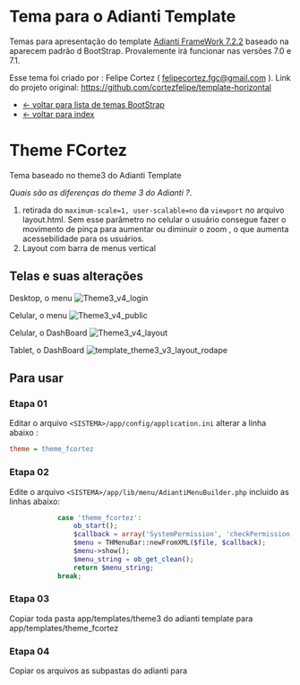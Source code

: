 # Tema para o Adianti Template

Temas para apresentação do template [Adianti FrameWork 7.2.2](https://www.adianti.com.br/) baseado na aparecem padrão d BootStrap. Provalemente irá funcionar nas versões 7.0 e 7.1.

Esse tema foi criado por : Felipe Cortez ( felipecortez.fgc@gmail.com ). Link do projeto original: https://github.com/cortezfelipe/template-horizontal

* [<- voltar para lista de temas BootStrap](../template.md)
* [<- voltar para index](../../README.md)


# Theme FCortez
Tema baseado no theme3 do Adianti Template

*Quais são as diferenças do theme 3 do Adianti ?*.
1. retirada do `maximum-scale=1, user-scalable=no` da `viewport` no arquivo layout.html. Sem esse parâmetro no celular o usuário consegue fazer o movimento de pinça para aumentar ou diminuir o zoom , o que aumenta acessebilidade para os usuários.
1. Layout com barra de menus vertical


## Telas e suas alterações
Desktop, o menu
![Theme3_v4_login](../img/template_fcortez.png)

Celular, o menu
![Theme3_v4_public](../img/template_fcortez_celular.png)

Celular, o DashBoard
![Theme3_v4_layout](../img/template_fcortez_celular02.png)

Tablet, o DashBoard
![template_theme3_v3_layout_rodape](../img/template_fcortez_tablet.png)



## Para usar 

### Etapa 01 
Editar o arquivo `<SISTEMA>/app/config/application.ini` alterar a linha abaixo : 

```ini
theme = theme_fcortez
```

### Etapa 02
Edite o arquivo `<SISTEMA>/app/lib/menu/AdiantiMenuBuilder.php` incluido as linhas abaixo:
```php
            case 'theme_fcortez':
                ob_start();
                $callback = array('SystemPermission', 'checkPermission');
                $menu = THMenuBar::newFromXML($file, $callback);
                $menu->show();
                $menu_string = ob_get_clean();
                return $menu_string;
            break;
```
### Etapa 03
Copiar toda pasta app/templates/theme3 do adianti template para app/templates/theme_fcortez

### Etapa 04

Copiar os arquivos as subpastas do adianti para
